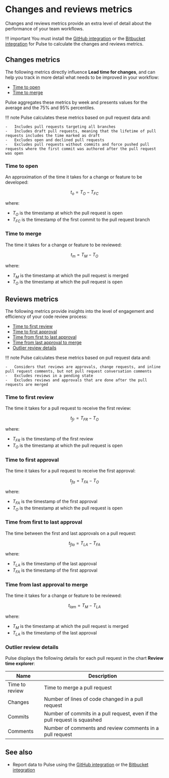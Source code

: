 # Changes and reviews metrics

Changes and reviews metrics provide an extra level of detail about the performance of your team workflows.

!!! important
    You must install the [GitHub integration](../one-click-integrations/github-integration.md) or the [Bitbucket integration](../one-click-integrations/bitbucket-integration.md) for Pulse to calculate the changes and reviews metrics.

## Changes metrics

The following metrics directly influence **Lead time for changes**, and can help you track in more detail what needs to be improved in your workflow:

-   [Time to open](#time-to-open)
-   [Time to merge](#time-to-merge)

Pulse aggregates these metrics by week and presents values for the average and the 75% and 95% percentiles.

!!! note
    Pulse calculates these metrics based on pull request data and:

    -   Includes pull requests targeting all branches
    -   Includes draft pull requests, meaning that the lifetime of pull requests includes the time marked as draft
    -   Excludes open and declined pull requests
    -   Excludes pull requests without commits and force pushed pull requests where the first commit was authored after the pull request was open

### Time to open

An approximation of the time it takes for a change or feature to be developed:

$$
t_o=T_O - T_{FC}
$$

where:

-   $T_{O}$ is the timestamp at which the pull request is open
-   $T_{FC}$ is the timestamp of the first commit to the pull request branch

### Time to merge

The time it takes for a change or feature to be reviewed:

$$
t_m=T_M - T_O
$$

where:

-   $T_{M}$ is the timestamp at which the pull request is merged
-   $T_{O}$ is the timestamp at which the pull request is open

## Reviews metrics

The following metrics provide insights into the level of engagement and efficiency of your code review process:

-   [Time to first review](#time-to-first-review)
-   [Time to first approval](#time-to-first-approval)
-   [Time from first to last approval](#time-from-first-to-last-approval)
-   [Time from last approval to merge](#time-from-last-approval-to-merge)
-   [Outlier review details](#outlier-review-details)

!!! note
    Pulse calculates these metrics based on pull request data and:

    -   Considers that reviews are approvals, change requests, and inline pull request comments, but not pull request conversation comments
    -   Excludes reviews in a pending state
    -   Excludes reviews and approvals that are done after the pull requests are merged

### Time to first review

The time it takes for a pull request to receive the first review:

$$
t_{fr}=T_{FR} - T_O
$$

where:

-   $T_{FR}$ is the timestamp of the first review
-   $T_{O}$ is the timestamp at which the pull request is open

### Time to first approval

The time it takes for a pull request to receive the first approval:

$$
t_{fa}=T_{FA} - T_O
$$

where:

-   $T_{FA}$ is the timestamp of the first approval
-   $T_{O}$ is the timestamp at which the pull request is open

### Time from first to last approval

The time between the first and last approvals on a pull request:

$$
t_{fla}=T_{LA} - T_{FA}
$$

where:

-   $T_{LA}$ is the timestamp of the last approval
-   $T_{FA}$ is the timestamp of the first approval

### Time from last approval to merge

The time it takes for a change or feature to be reviewed:

$$
t_{lam}=T_M - T_{LA}
$$

where:

-   $T_{M}$ is the timestamp at which the pull request is merged
-   $T_{LA}$ is the timestamp of the last approval

### Outlier review details

Pulse displays the following details for each pull request in the chart **Review time explorer**:

| Name           | Description                                                               |
| -------------- | ------------------------------------------------------------------------- |
| Time to review | Time to merge a pull request                                              |
| Changes        | Number of lines of code changed in a pull request                         |
| Commits        | Number of commits in a pull request, even if the pull request is squashed |
| Comments       | Number of comments and review comments in a pull request                  |

## See also

-   Report data to Pulse using the [GitHub integration](../one-click-integrations/github-integration.md) or the [Bitbucket integration](../one-click-integrations/bitbucket-integration.md)

